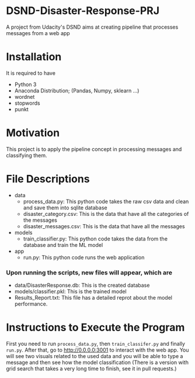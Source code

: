 # DSND-Disaster-Response-PRJ
A project from Udacity's DSND aims at creating pipeline that processes messages from a web app
# Installation
It is required to have
* Python 3
* Anaconda Distribution; (Pandas, Numpy, sklearn ...)
* wordnet
* stopwords
* punkt

# Motivation
This project is to apply the pipeline concept in processing messages and classifying them.

# File Descriptions
* data
  * process_data.py: This python code takes the raw csv data and clean and save them into sqlite database
  * disaster_category.csv: This is the data that have all the categories of the messages
  * disaster_messages.csv: This is the data that have all the messages
* models
  * train_classifier.py: This python code takes the data from the database and train the ML model
* app
  - run.py: This python code runs the web application

### Upon running the scripts, new files will appear, which are
  * data/DisasterResponse.db: This is the created database
  * models/classifier.pkl: This is the trained model
  * Results_Report.txt: This file has a detailed reprot about the model performance.

# Instructions to Execute the Program
First you need to run `process_data.py`, then `train_classifer.py` and finally `run.py`.
After that, go to http://0.0.0.0:3001 to interact with the web app.
You will see two visuals related to the used data and you will be able to type a message and then see how the model classification 
(There is a version with grid search that takes a very long time to finish, see it in pull requests.)
